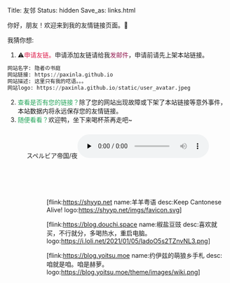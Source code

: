Title: 友邻
Status: hidden
Save_as: links.html


你好，朋友！欢迎来到我的友情链接页面。🎉

我猜你想:

1. ⚠️<span style="color: #de1e4c;">申请友链。</span>申请添加友链请给我<a href="mailto:aksura@2048.email?subject=Request for Blog Friend Link" style="color:#921b51;text-decoration:none;">发邮件</a>，申请前请先上架本站链接。
```python
网站名字: 隐者の书庭
网站链接: https://paxinla.github.io
网站描述: 这里只有我的呓语。。。
网站logo: https://paxinla.github.io/static/user_avatar.jpeg
```
2. <span style="color: #25a45a;">查看是否有您的链接？</span>除了您的网站出现故障或下架了本站链接等意外事件，本站数据内将永远保存您的友情链接。
3. <span style="color: #25a45a;">随便看看？</span>欢迎鸭，坐下来喝杯茶再走吧~

<div class="container-audio" style="text-align:center;margin-top:1.5rem;margin-bottom:2rem;"><span class="music">スペルビア帝国/夜</span><audio controls preload="none"><source src="http://music.163.com/song/media/outer/url?id=565975068"/>Your browser dose not Support the audio Tag</audio></div>

<div style="background: url(/theme/images/ornate-border.svg) center top no-repeat transparent; background-size: auto; background-size: contain; height: 1.5rem; width: 100%; -webkit-transform: rotate(180deg); transform: rotate(180deg); margin-top: 1rem; margin-bottom: 1rem;"></div>

<div style="display: inline-block;margin-left: 5.6rem;">

[flink:https://shyyp.net name:羊羊粤语 desc:Keep Cantonese Alive! logo:https://shyyp.net/imgs/favicon.svg]

[flink:https://blog.douchi.space name:椒盐豆豉 desc:喜欢就买，不行就分，多喝热水，重启电脑。 logo:https://i.loli.net/2021/01/05/ladoO5s2TZnvNL3.png]

[flink:https://blog.yoitsu.moe name:约伊兹的萌狼乡手札 desc:咱就是咱。咱是赫萝。 logo:https://blog.yoitsu.moe/theme/images/wiki.png]

</div>

<div style="background: url(/theme/images/ornate-border.svg) center top no-repeat transparent; background-size: auto; background-size: contain; height: 1.5rem; width: 100%; margin-top: 1rem;"></div>
